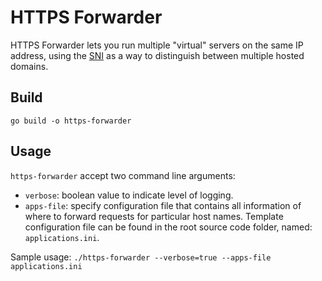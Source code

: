 # HTTPS Forwarder
HTTPS Forwarder lets you run multiple "virtual" servers on the same IP address, using the [SNI](https://en.wikipedia.org/wiki/Server_Name_Indication) as a way to distinguish between multiple hosted domains.
 
## Build
`go build -o https-forwarder`
 
## Usage
`https-forwarder` accept two command line arguments:
- `verbose`: boolean value to indicate level of logging.
- `apps-file`: specify configuration file that contains all information of where to forward requests for particular host names. Template configuration file can be found in the root source code folder, named: `applications.ini`.  

Sample usage:
`./https-forwarder --verbose=true --apps-file applications.ini`
